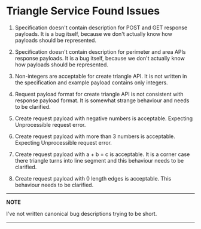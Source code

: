 # Triangle Service Found Issues

1. Specification doesn't contain description for POST and GET response payloads. It is a bug itself, because we don't actually know how payloads should be represented.

2. Specification doesn't contain description for perimeter and area APIs response payloads. It is a bug itself, because we don't actually know how payloads should be represented.

3. Non-integers are acceptable for create triangle API. It is not written in the specification and example payload contains only integers.

4. Request payload format for create triangle API is not consistent with response payload format. It is somewhat strange behaviour and needs to be clarified.

5. Create request payload with negative numbers is acceptable. Expecting Unprocessible request error.

6. Create request payload with more than 3 numbers is acceptable. Expecting Unprocessible request error.

7. Create request payload with a + b = c is acceptable. It is a corner case there triangle turns into line segment and this behaviour needs to be clarified.

8. Create request payload with 0 length edges is acceptable. This behaviour needs to be clarified.
 

---
**NOTE**

I've not written canonical bug descriptions trying to be short.

---

